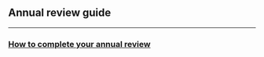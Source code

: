 ## Annual review guide

---

### [How to complete your annual review](https://blog.doist.com/annual-review/#set-better-goals)